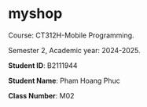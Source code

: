 # myshop

Course: CT312H-Mobile Programming.

Semester 2, Academic year: 2024-2025.

**Student ID**: B2111944

**Student Name**: Pham Hoang Phuc

**Class Number**: M02
